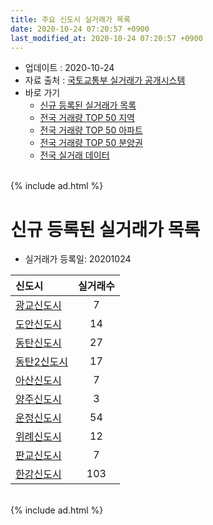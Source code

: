 ```yaml
---
title: 주요 신도시 실거래가 목록
date: 2020-10-24 07:20:57 +0900
last_modified_at: 2020-10-24 07:20:57 +0900
---
```


* 업데이트 : 2020-10-24
* 자료 출처 : [국토교통부 실거래가 공개시스템](http://rt.molit.go.kr)
* 바로 가기
    * [신규 등록된 실거래가 목록](#신규-등록된-실거래가-목록)
    * [전국 거래량 TOP 50 지역](https://inasie.github.io/apt-trade-info/최근-3개월-전국에서-가장-거래가-많이-발생한-지역)
    * [전국 거래량 TOP 50 아파트](https://inasie.github.io/apt-trade-info/최근-3개월-전국에서-가장-거래가-많이-발생한-아파트)
    * [전국 거래량 TOP 50 분양권](https://inasie.github.io/apt-trade-info/최근-3개월-전국에서-가장-거래가-많이-발생한-분양권)
    * [전국 실거래 데이터](https://inasie.github.io/apt-trade-info/전국)

<br>
{% include ad.html %}
<br>

# 신규 등록된 실거래가 목록
* 실거래가 등록일: 20201024


|신도시|실거래수|
|:---|:---:|
|[광교신도시](https://inasie.github.io/apt-trade-info/광교신도시)|7|
|[도안신도시](https://inasie.github.io/apt-trade-info/도안신도시)|14|
|[동탄신도시](https://inasie.github.io/apt-trade-info/동탄신도시)|27|
|[동탄2신도시](https://inasie.github.io/apt-trade-info/동탄2신도시)|17|
|[아산신도시](https://inasie.github.io/apt-trade-info/아산신도시)|7|
|[양주신도시](https://inasie.github.io/apt-trade-info/양주신도시)|3|
|[운정신도시](https://inasie.github.io/apt-trade-info/운정신도시)|54|
|[위례신도시](https://inasie.github.io/apt-trade-info/위례신도시)|12|
|[판교신도시](https://inasie.github.io/apt-trade-info/판교신도시)|7|
|[한강신도시](https://inasie.github.io/apt-trade-info/한강신도시)|103|


<br>
{% include ad.html %}
<br>

